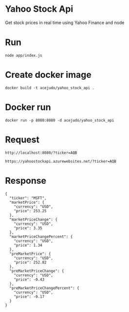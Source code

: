 # Yahoo Stock Api

Get stock prices in real time using Yahoo Finance and node

# Run
    node app/index.js 
    
# Create docker image
    docker build -t acejudo/yahoo_stock_api .

# Docker run
    docker run -p 8080:8080 -d acejudo/yahoo_stock_api
# Request

    http://localhost:8080/?ticker=AQB
    
    https://yahoostockapi.azurewebsites.net/?ticker=AQB

# Response

    {
      "ticker": "MSFT",
      "marketPrice": {
        "currency": "USD",
        "price": 253.25
      },
      "marketPriceChange": {
        "currency": "USD",
        "price": 3.35
      },
      "marketPriceChangePercent": {
        "currency": "USD",
        "price": 1.34
      },
      "preMarketPrice": {
        "currency": "USD",
        "price": 252.82
      },
      "preMarketPriceChange": {
        "currency": "USD",
        "price": -0.43
      },
      "preMarketPriceChangePercent": {
        "currency": "USD",
        "price": -0.17
      }
    }
